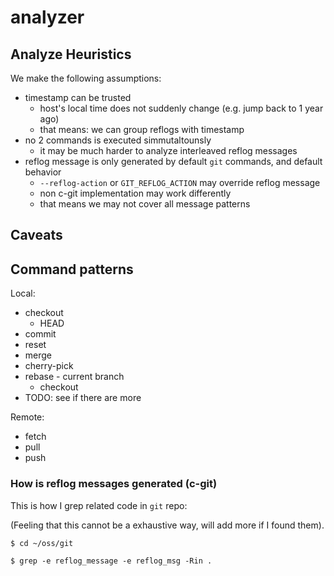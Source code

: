 # analyzer


## Analyze Heuristics

We make the following assumptions:

- timestamp can be trusted
    - host's local time does not suddenly change (e.g. jump back to 1 year ago)
    - that means: we can group reflogs with timestamp
- no 2 commands is executed simmutaltounsly
    - it may be much harder to analyze interleaved reflog messages
- reflog message is only generated by default `git` commands, and default behavior
    - `--reflog-action` or `GIT_REFLOG_ACTION` may override reflog message
    - non c-git implementation may work differently
    - that means we may not cover all message patterns

## Caveats



## Command patterns

Local:

- checkout
    - HEAD
- commit
- reset
- merge
- cherry-pick
- rebase - current branch
    - checkout
- TODO: see if there are more

Remote:

- fetch
- pull
- push

### How is reflog messages generated (c-git)

This is how I grep related code in `git` repo:

(Feeling that this cannot be a exhaustive way, will add more if I found them).

```text
$ cd ~/oss/git

$ grep -e reflog_message -e reflog_msg -Rin .
```

